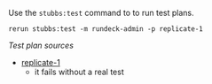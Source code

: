
Use the `stubbs:test` command to to run test plans.

    rerun stubbs:test -m rundeck-admin -p replicate-1

*Test plan sources*

* [replicate-1](tests/replicate-1.html)
  * it fails without a real test

